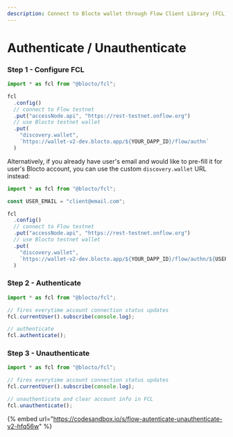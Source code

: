 ```yaml
---
description: Connect to Blocto wallet through Flow Client Library (FCL)
---
```


# Authenticate / Unauthenticate

### Step 1 - Configure FCL

```javascript
import * as fcl from "@blocto/fcl";

fcl
  .config()
  // connect to Flow testnet
  .put("accessNode.api", "https://rest-testnet.onflow.org")
  // use Blocto testnet wallet
  .put(
    "discovery.wallet",
    `https://wallet-v2-dev.blocto.app/${YOUR_DAPP_ID}/flow/authn`
  )
```

Alternatively, if you already have user's email and would like to pre-fill it for user's Blocto account, you can use the custom `discovery.wallet` URL instead:

```javascript
import * as fcl from "@blocto/fcl";

const USER_EMAIL = "client@email.com";

fcl
  .config()
  // connect to Flow testnet
  .put("accessNode.api", "https://rest-testnet.onflow.org")
  // use Blocto testnet wallet
  .put(
    "discovery.wallet",
    `https://wallet-v2-dev.blocto.app/${YOUR_DAPP_ID}/flow/authn/${USER_EMAIL}`
  )

```

### Step 2 - Authenticate

```javascript
import * as fcl from "@blocto/fcl";

// fires everytime account connection status updates
fcl.currentUser().subscribe(console.log);

// authenticate
fcl.authenticate();
```

### Step 3 - Unauthenticate

```javascript
import * as fcl from "@blocto/fcl";

// fires everytime account connection status updates
fcl.currentUser().subscribe(console.log);

// unauthenticate and clear account info in FCL
fcl.unauthenticate();
```

{% embed url="https://codesandbox.io/s/flow-autenticate-unauthenticate-v2-hfq56w" %}
